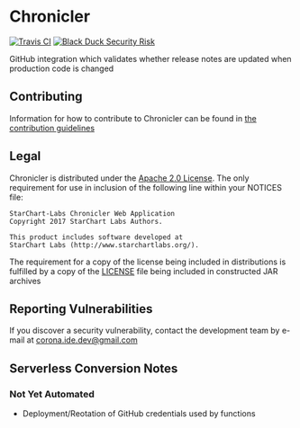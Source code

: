 # Chronicler

[![Travis CI](https://img.shields.io/travis/StarChart-Labs/chronicler.svg?branch=master)](https://travis-ci.org/StarChart-Labs/chronicler) [![Black Duck Security Risk](https://copilot.blackducksoftware.com/github/repos/StarChart-Labs/chronicler/branches/master/badge-risk.svg)](https://copilot.blackducksoftware.com/github/repos/StarChart-Labs/chronicler/branches/master)

GitHub integration which validates whether release notes are updated when production code is changed

## Contributing

Information for how to contribute to Chronicler can be found in [the contribution guidelines](./CONTRIBUTING.md)

## Legal

Chronicler is distributed under the [Apache 2.0 License](https://www.apache.org/licenses/LICENSE-2.0). The only requirement for use in inclusion of the following line within your NOTICES file:

```
StarChart-Labs Chronicler Web Application
Copyright 2017 StarChart Labs Authors.

This product includes software developed at
StarChart Labs (http://www.starchartlabs.org/).
```

The requirement for a copy of the license being included in distributions is fulfilled by a copy of the [LICENSE](./LICENSE) file being included in constructed JAR archives

## Reporting Vulnerabilities

If you discover a security vulnerability, contact the development team by e-mail at corona.ide.dev@gmail.com

## Serverless Conversion Notes

### Not Yet Automated

- Deployment/Reotation of GitHub credentials used by functions